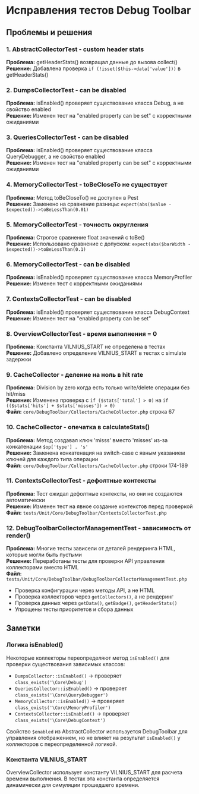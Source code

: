 # Исправления тестов Debug Toolbar

## Проблемы и решения

### 1. AbstractCollectorTest - custom header stats
**Проблема:** getHeaderStats() возвращал данные до вызова collect()  
**Решение:** Добавлена проверка `if (!isset($this->data['value']))` в getHeaderStats()

### 2. DumpsCollectorTest - can be disabled
**Проблема:** isEnabled() проверяет существование класса Debug, а не свойство enabled  
**Решение:** Изменен тест на "enabled property can be set" с корректными ожиданиями

### 3. QueriesCollectorTest - can be disabled
**Проблема:** isEnabled() проверяет существование класса QueryDebugger, а не свойство enabled  
**Решение:** Изменен тест на "enabled property can be set" с корректными ожиданиями

### 4. MemoryCollectorTest - toBeCloseTo не существует
**Проблема:** Метод toBeCloseTo() не доступен в Pest  
**Решение:** Заменено на сравнение разницы: `expect(abs($value - $expected))->toBeLessThan(0.01)`

### 5. MemoryCollectorTest - точность округления
**Проблема:** Строгое сравнение float значений с toBe()  
**Решение:** Использовано сравнение с допуском: `expect(abs($barWidth - $expected))->toBeLessThan(0.1)`

### 6. MemoryCollectorTest - can be disabled
**Проблема:** isEnabled() проверяет существование класса MemoryProfiler  
**Решение:** Изменен тест с корректными ожиданиями

### 7. ContextsCollectorTest - can be disabled  
**Проблема:** isEnabled() проверяет существование класса DebugContext  
**Решение:** Изменен тест на "enabled property can be set"

### 8. OverviewCollectorTest - время выполнения = 0
**Проблема:** Константа VILNIUS_START не определена в тестах  
**Решение:** Добавлено определение VILNIUS_START в тестах с simulate задержки

### 9. CacheCollector - деление на ноль в hit rate
**Проблема:** Division by zero когда есть только write/delete операции без hit/miss  
**Решение:** Изменена проверка с `if ($stats['total'] > 0)` на `if (($stats['hits'] + $stats['misses']) > 0)`  
**Файл:** `core/DebugToolbar/Collectors/CacheCollector.php` строка 67

### 10. CacheCollector - опечатка в calculateStats()
**Проблема:** Метод создавал ключ 'misss' вместо 'misses' из-за конкатенации `$op['type'] . 's'`  
**Решение:** Заменена конкатенация на switch-case с явным указанием ключей для каждого типа операции  
**Файл:** `core/DebugToolbar/Collectors/CacheCollector.php` строки 174-189

### 11. ContextsCollectorTest - дефолтные контексты
**Проблема:** Тест ожидал дефолтные контексты, но они не создаются автоматически  
**Решение:** Изменен тест на явное создание контекстов перед проверкой  
**Файл:** `tests/Unit/Core/DebugToolbar/ContextsCollectorTest.php`

### 12. DebugToolbarCollectorManagementTest - зависимость от render()
**Проблема:** Многие тесты зависели от деталей рендеринга HTML, которые могли быть пустыми  
**Решение:** Переработаны тесты для проверки API управления коллекторами вместо HTML  
**Файл:** `tests/Unit/Core/DebugToolbar/DebugToolbarCollectorManagementTest.php`
- Проверка конфигурации через методы API, а не HTML
- Проверка коллекторов через `getCollectors()`, а не рендеринг
- Проверка данных через `getData()`, `getBadge()`, `getHeaderStats()`
- Упрощены тесты приоритетов и сбора данных

## Заметки

### Логика isEnabled()
Некоторые коллекторы переопределяют метод `isEnabled()` для проверки существования зависимых классов:
- `DumpsCollector::isEnabled()` → проверяет `class_exists('\Core\Debug')`
- `QueriesCollector::isEnabled()` → проверяет `class_exists('\Core\QueryDebugger')`
- `MemoryCollector::isEnabled()` → проверяет `class_exists('\Core\MemoryProfiler')`
- `ContextsCollector::isEnabled()` → проверяет `class_exists('\Core\DebugContext')`

Свойство `$enabled` из AbstractCollector используется DebugToolbar для управления отображением, но не влияет на результат `isEnabled()` у коллекторов с переопределенной логикой.

### Константа VILNIUS_START
OverviewCollector использует константу VILNIUS_START для расчета времени выполнения. В тестах эта константа определяется динамически для симуляции прошедшего времени.
